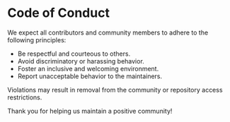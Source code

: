 # Code of Conduct

We expect all contributors and community members to adhere to the following principles:

- Be respectful and courteous to others.
- Avoid discriminatory or harassing behavior.
- Foster an inclusive and welcoming environment.
- Report unacceptable behavior to the maintainers.

Violations may result in removal from the community or repository access restrictions.

Thank you for helping us maintain a positive community!
